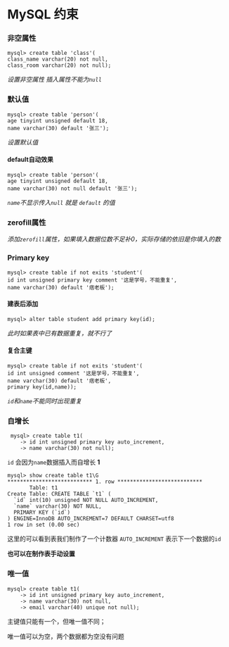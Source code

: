 # MySQL 约束

### 非空属性

```mysql
mysql> create table 'class'(
class_name varchar(20) not null,
class_room varchar(20) not null);
```

*设置非空属性 插入属性不能为`null`*

### 默认值

```mysql
mysql> create table 'person'(
age tinyint unsigned default 18,
name varchar(30) default '张三');
```

*设置默认值*

#### default自动效果

```mysql
mysql> create table 'person'(
age tinyint unsigned default 18,
name varchar(30) not null default '张三');
```

*`name`不显示传入`null` 就是 `default` 的值*

### zerofill属性

*添加`zerofill`属性，如果填入数据位数不足补0，实际存储的依旧是你填入的数*

### Primary key

```mysql
mysql> create table if not exits 'student'(
id int unsigned primary key comment '这是学号，不能重复',
name varchar(30) default '痞老板');
```

#### 建表后添加

```mysql
mysql> alter table student add primary key(id);
```

*此时如果表中已有数据重复，就不行了*

#### 复合主键

```mysql
mysql> create table if not exits 'student'(
id int unsigned comment '这是学号，不能重复',
name varchar(30) default '痞老板',
primary key(id,name));
```

*`id`和`name`不能同时出现重复*

### 自增长

```mysql
 mysql> create table t1(
    -> id int unsigned primary key auto_increment,
    -> name varchar(30) not null);
```

`id` 会因为`name`数据插入而自增长 **1**

```mysql
mysql> show create table t1\G
*************************** 1. row ***************************
       Table: t1
Create Table: CREATE TABLE `t1` (
  `id` int(10) unsigned NOT NULL AUTO_INCREMENT,
  `name` varchar(30) NOT NULL,
  PRIMARY KEY (`id`)
) ENGINE=InnoDB AUTO_INCREMENT=7 DEFAULT CHARSET=utf8
1 row in set (0.00 sec)
```

这里的可以看到表我们制作了一个计数器 `AUTO_INCREMENT` 表示下一个数据的`id`

**也可以在制作表手动设置**

### 唯一值

```mysql
mysql> create table t1(
    -> id int unsigned primary key auto_increment,
    -> name varchar(30) not null,
    -> email varchar(40) unique not null);
```

主键值只能有一个，但唯一值不同；

唯一值可以为空，两个数据都为空没有问题 
